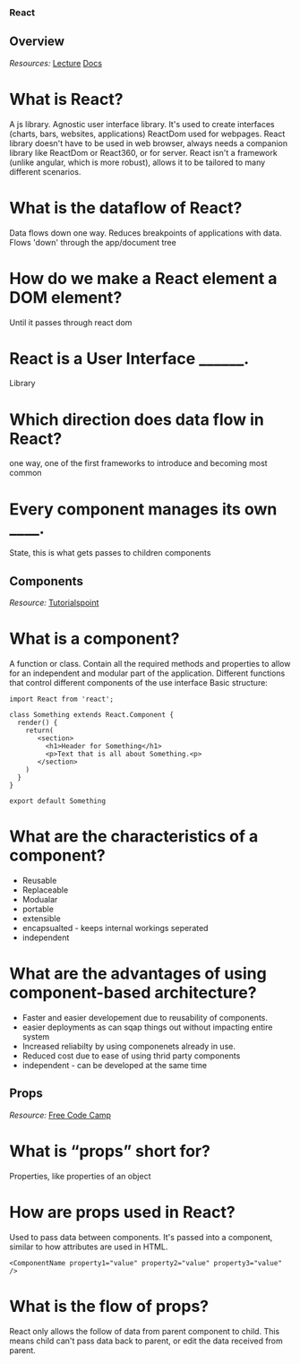 ### React 
## Overview
*Resources:* 
[Lecture](https://www.youtube.com/watch?v=FRjlF74_EZk)
[Docs](https://react.dev/learn)

# What is React?
A js library. Agnostic user interface library. It's used to create interfaces (charts, bars, websites, applications)
ReactDom used for webpages. React library doesn't have to be used in web browser, always needs a companion library like ReactDom or React360, or for server. React isn't a framework (unlike angular, which is more robust), allows it to be tailored to many different scenarios.

# What is the dataflow of React?
Data flows down one way. Reduces breakpoints of applications with data. Flows 'down' through the app/document tree

# How do we make a React element a DOM element?
Until it passes through react dom

# React is a User Interface ______.
Library

# Which direction does data flow in React?
one way, one of the first frameworks to introduce and becoming most common

# Every component manages its own ____.
State, this is what gets passes to children components


## Components
*Resource:* [Tutorialspoint](https://www.tutorialspoint.com/software_architecture_design/component_based_architecture.htm)

# What is a component?
A function or class. Contain all the required methods and properties to allow for an independent and modular part of the application. Different functions that control different components of the use interface
Basic structure:
```
import React from 'react';

class Something extends React.Component {
  render() {
    return(
       <section>
         <h1>Header for Something</h1>
         <p>Text that is all about Something.<p>
       </section>
    )
  }
}

export default Something
```
# What are the characteristics of a component?
- Reusable
- Replaceable
- Modualar
- portable
- extensible
- encapsualted - keeps internal workings seperated
- independent

# What are the advantages of using component-based architecture?
 - Faster and easier developement due to reusability of components.
 - easier deployments as can sqap things out without impacting entire system
 - Increased reliabilty by using componenets already in use.
 - Reduced cost due to ease of using thrid party components
 - independent - can be developed at the same time


## Props
*Resource:* [Free Code Camp](https://www.freecodecamp.org/news/how-to-use-props-in-reactjs/)

# What is “props” short for?
Properties, like properties of an object

# How are props used in React?
Used to pass data between components. It's passed into a component, similar to how attributes are used in HTML.
```
<ComponentName property1="value" property2="value" property3="value" />
```

# What is the flow of props?
React only allows the follow of data from parent component to child. This means child can't pass data back to parent, or edit the data received from parent.
